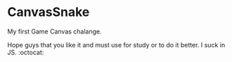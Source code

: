 # CanvasSnake
My first Game Canvas chalange.

Hope guys that you like it and must use for study or to do it better.
I suck in JS. :octocat:
